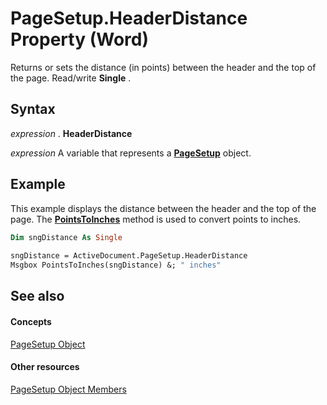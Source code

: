 
# PageSetup.HeaderDistance Property (Word)

Returns or sets the distance (in points) between the header and the top of the page. Read/write  **Single** .


## Syntax

 _expression_ . **HeaderDistance**

 _expression_ A variable that represents a **[PageSetup](1879d601-80ad-4fc0-1a87-92e999b59f88.md)** object.


## Example

This example displays the distance between the header and the top of the page. The  **[PointsToInches](e3d6ab40-3919-55e0-5829-603fca24c226.md)** method is used to convert points to inches.


```vb
Dim sngDistance As Single 
 
sngDistance = ActiveDocument.PageSetup.HeaderDistance 
Msgbox PointsToInches(sngDistance) &; " inches"
```


## See also


#### Concepts


[PageSetup Object](1879d601-80ad-4fc0-1a87-92e999b59f88.md)
#### Other resources


[PageSetup Object Members](9ff8b896-933b-1a19-19d5-5e5d87aab1b5.md)
